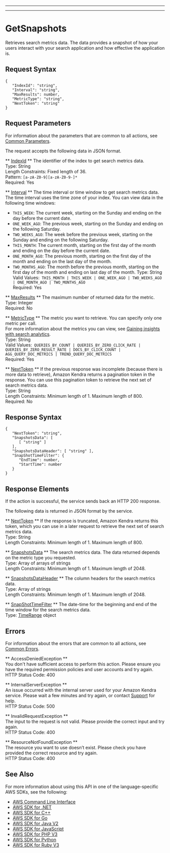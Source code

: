 --------

--------

# GetSnapshots<a name="API_GetSnapshots"></a>

Retrieves search metrics data\. The data provides a snapshot of how your users interact with your search application and how effective the application is\.

## Request Syntax<a name="API_GetSnapshots_RequestSyntax"></a>

```
{
   "IndexId": "string",
   "Interval": "string",
   "MaxResults": number,
   "MetricType": "string",
   "NextToken": "string"
}
```

## Request Parameters<a name="API_GetSnapshots_RequestParameters"></a>

For information about the parameters that are common to all actions, see [Common Parameters](CommonParameters.md)\.

The request accepts the following data in JSON format\.

 ** [IndexId](#API_GetSnapshots_RequestSyntax) **   <a name="Kendra-GetSnapshots-request-IndexId"></a>
The identifier of the index to get search metrics data\.  
Type: String  
Length Constraints: Fixed length of 36\.  
Pattern: `[a-zA-Z0-9][a-zA-Z0-9-]*`   
Required: Yes

 ** [Interval](#API_GetSnapshots_RequestSyntax) **   <a name="Kendra-GetSnapshots-request-Interval"></a>
The time interval or time window to get search metrics data\. The time interval uses the time zone of your index\. You can view data in the following time windows:  
+  `THIS_WEEK`: The current week, starting on the Sunday and ending on the day before the current date\.
+  `ONE_WEEK_AGO`: The previous week, starting on the Sunday and ending on the following Saturday\.
+  `TWO_WEEKS_AGO`: The week before the previous week, starting on the Sunday and ending on the following Saturday\.
+  `THIS_MONTH`: The current month, starting on the first day of the month and ending on the day before the current date\.
+  `ONE_MONTH_AGO`: The previous month, starting on the first day of the month and ending on the last day of the month\.
+  `TWO_MONTHS_AGO`: The month before the previous month, starting on the first day of the month and ending on last day of the month\.
Type: String  
Valid Values:` THIS_MONTH | THIS_WEEK | ONE_WEEK_AGO | TWO_WEEKS_AGO | ONE_MONTH_AGO | TWO_MONTHS_AGO`   
Required: Yes

 ** [MaxResults](#API_GetSnapshots_RequestSyntax) **   <a name="Kendra-GetSnapshots-request-MaxResults"></a>
The maximum number of returned data for the metric\.  
Type: Integer  
Required: No

 ** [MetricType](#API_GetSnapshots_RequestSyntax) **   <a name="Kendra-GetSnapshots-request-MetricType"></a>
The metric you want to retrieve\. You can specify only one metric per call\.  
For more information about the metrics you can view, see [Gaining insights with search analytics](https://docs.aws.amazon.com/kendra/latest/dg/search-analytics.html)\.  
Type: String  
Valid Values:` QUERIES_BY_COUNT | QUERIES_BY_ZERO_CLICK_RATE | QUERIES_BY_ZERO_RESULT_RATE | DOCS_BY_CLICK_COUNT | AGG_QUERY_DOC_METRICS | TREND_QUERY_DOC_METRICS`   
Required: Yes

 ** [NextToken](#API_GetSnapshots_RequestSyntax) **   <a name="Kendra-GetSnapshots-request-NextToken"></a>
If the previous response was incomplete \(because there is more data to retrieve\), Amazon Kendra returns a pagination token in the response\. You can use this pagination token to retrieve the next set of search metrics data\.  
Type: String  
Length Constraints: Minimum length of 1\. Maximum length of 800\.  
Required: No

## Response Syntax<a name="API_GetSnapshots_ResponseSyntax"></a>

```
{
   "NextToken": "string",
   "SnapshotsData": [ 
      [ "string" ]
   ],
   "SnapshotsDataHeader": [ "string" ],
   "SnapShotTimeFilter": { 
      "EndTime": number,
      "StartTime": number
   }
}
```

## Response Elements<a name="API_GetSnapshots_ResponseElements"></a>

If the action is successful, the service sends back an HTTP 200 response\.

The following data is returned in JSON format by the service\.

 ** [NextToken](#API_GetSnapshots_ResponseSyntax) **   <a name="Kendra-GetSnapshots-response-NextToken"></a>
If the response is truncated, Amazon Kendra returns this token, which you can use in a later request to retrieve the next set of search metrics data\.  
Type: String  
Length Constraints: Minimum length of 1\. Maximum length of 800\.

 ** [SnapshotsData](#API_GetSnapshots_ResponseSyntax) **   <a name="Kendra-GetSnapshots-response-SnapshotsData"></a>
The search metrics data\. The data returned depends on the metric type you requested\.  
Type: Array of arrays of strings  
Length Constraints: Minimum length of 1\. Maximum length of 2048\.

 ** [SnapshotsDataHeader](#API_GetSnapshots_ResponseSyntax) **   <a name="Kendra-GetSnapshots-response-SnapshotsDataHeader"></a>
The column headers for the search metrics data\.  
Type: Array of strings  
Length Constraints: Minimum length of 1\. Maximum length of 2048\.

 ** [SnapShotTimeFilter](#API_GetSnapshots_ResponseSyntax) **   <a name="Kendra-GetSnapshots-response-SnapShotTimeFilter"></a>
The date\-time for the beginning and end of the time window for the search metrics data\.  
Type: [TimeRange](API_TimeRange.md) object

## Errors<a name="API_GetSnapshots_Errors"></a>

For information about the errors that are common to all actions, see [Common Errors](CommonErrors.md)\.

 ** AccessDeniedException **   
You don't have sufficient access to perform this action\. Please ensure you have the required permission policies and user accounts and try again\.  
HTTP Status Code: 400

 ** InternalServerException **   
An issue occurred with the internal server used for your Amazon Kendra service\. Please wait a few minutes and try again, or contact [ Support](http://aws.amazon.com/aws.amazon.com/contact-us) for help\.  
HTTP Status Code: 500

 ** InvalidRequestException **   
The input to the request is not valid\. Please provide the correct input and try again\.  
HTTP Status Code: 400

 ** ResourceNotFoundException **   
The resource you want to use doesn’t exist\. Please check you have provided the correct resource and try again\.  
HTTP Status Code: 400

## See Also<a name="API_GetSnapshots_SeeAlso"></a>

For more information about using this API in one of the language\-specific AWS SDKs, see the following:
+  [AWS Command Line Interface](https://docs.aws.amazon.com/goto/aws-cli/kendra-2019-02-03/GetSnapshots) 
+  [AWS SDK for \.NET](https://docs.aws.amazon.com/goto/DotNetSDKV3/kendra-2019-02-03/GetSnapshots) 
+  [AWS SDK for C\+\+](https://docs.aws.amazon.com/goto/SdkForCpp/kendra-2019-02-03/GetSnapshots) 
+  [AWS SDK for Go](https://docs.aws.amazon.com/goto/SdkForGoV1/kendra-2019-02-03/GetSnapshots) 
+  [AWS SDK for Java V2](https://docs.aws.amazon.com/goto/SdkForJavaV2/kendra-2019-02-03/GetSnapshots) 
+  [AWS SDK for JavaScript](https://docs.aws.amazon.com/goto/AWSJavaScriptSDK/kendra-2019-02-03/GetSnapshots) 
+  [AWS SDK for PHP V3](https://docs.aws.amazon.com/goto/SdkForPHPV3/kendra-2019-02-03/GetSnapshots) 
+  [AWS SDK for Python](https://docs.aws.amazon.com/goto/boto3/kendra-2019-02-03/GetSnapshots) 
+  [AWS SDK for Ruby V3](https://docs.aws.amazon.com/goto/SdkForRubyV3/kendra-2019-02-03/GetSnapshots) 